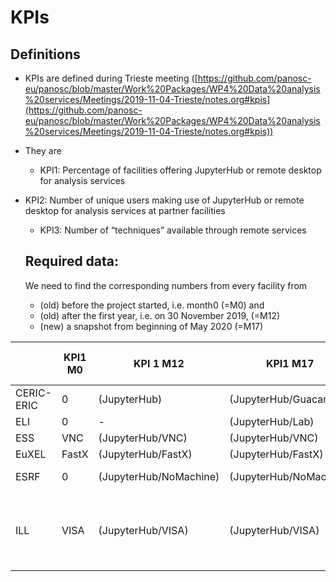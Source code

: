 # KPIs

## Definitions

- KPIs are defined during Trieste meeting ([https://github.com/panosc-eu/panosc/blob/master/Work%20Packages/WP4%20Data%20analysis%20services/Meetings/2019-11-04-Trieste/notes.org#kpis](https://github.com/panosc-eu/panosc/blob/master/Work%20Packages/WP4%20Data%20analysis%20services/Meetings/2019-11-04-Trieste/notes.org#kpis))

- They are
  - KPI1: Percentage of facilities offering JupyterHub or remote desktop for analysis services
- KPI2: Number of unique users making use of JupyterHub or remote desktop for analysis services at partner facilities
  - KPI3: Number of “techniques” available through remote services

  ## Required data:
  
  We need to find the corresponding numbers from every facility from
  - (old) before the project started, i.e. month0 (=M0) and
  - (old) after the first year, i.e. on 30 November 2019, (=M12)
  - (new) a snapshot from beginning of May 2020 (=M17)

|            | KPI1 M0  | KPI 1 M12               | KPI1 M17               | KPI 2 M0 | KPI 2 M12 | KPI2 M17 |   KPI 3 M0 |   KPI 3 M12 | KPI3 M17                                    |
| ---------- | -------- | ----------------------- | ---------------------- | -------- | --------- | -------- | ---------- | ----------- | -----------                                 |
| CERIC-ERIC | 0        | (JupyterHub)            | (JupyterHub/Guacamole) |        0 |         0 |          |          0 |           3 | 3                                           |
| ELI        | 0        | -                       | (JupyterHub/Lab)       |        0 |         1 |        2 |          0 |           1 | 2                                           |
| ESS        | VNC      | (JupyterHub/VNC)        | (JupyterHub/VNC)       |       10 |        20 |       40 |          0 |           1 | 1                                           |
| EuXEL      | FastX    | (JupyterHub/FastX)      | (JupyterHub/FastX)     |        - |       150 |      175 |          2 |           2 | 2                                           |
| ESRF       | 0        | (JupyterHub/NoMachine)  | (JupyterHub/NoMachine) |        0 |         0 |        0 |          0 | 3 beamlines | 3 beamlines                                 |
| ILL        | VISA     | (JupyterHub/VISA)       | (JupyterHub/VISA)      |        0 |         1 |        1 |          0 |           2 | 40 instruments (remote desktop and jupyter) |
